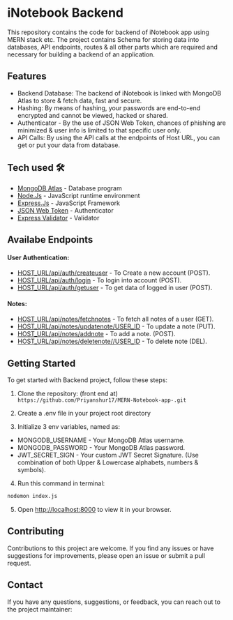 # iNotebook Backend

This repository contains the code for backend of iNotebook app using MERN stack etc. The project contains Schema for storing data into databases, API endpoints, routes & all other parts which are required and necessary for building a backend of an application.

## Features

- Backend Database: The backend of iNotebook is linked with MongoDB Atlas to store & fetch data, fast and secure.
- Hashing: By means of hashing, your passwords are end-to-end encrypted and cannot be viewed, hacked or shared. 
- Authenticator - By the use of JSON Web Token, chances of phishing are minimized & user info is limited to that specific user only.
- API Calls: By using the API calls at the endpoints of Host URL, you can get or put your data from database.

## Tech used 🛠️

- [MongoDB Atlas](https://www.mongodb.com/atlas) - Database program
- [Node.Js](https://nodejs.org/en) - JavaScript runtime environment
- [Express.Js](http://expressjs.com/) - JavaScript Framework
- [JSON Web Token](https://jwt.io/) - Authenticator
- [Express Validator](https://express-validator.github.io) - Validator

## Availabe Endpoints
#### User Authentication:

- [HOST_URL/api/auth/createuser]() - To Create a new account (POST).
- [HOST_URL/api/auth/login]() - To login into account (POST).
- [HOST_URL/api/auth/getuser]() - To get data of logged in user (POST).

#### Notes:

- [HOST_URL/api/notes/fetchnotes]() - To fetch all notes of a user (GET).
- [HOST_URL/api/notes/updatenote/USER_ID]() - To update a note (PUT).
- [HOST_URL/api/notes/addnote]() - To add a note. (POST).
- [HOST_URL/api/notes/deletenote//USER_ID]() - To delete note (DEL).

## Getting Started 

To get started with Backend project, follow these steps:

1. Clone the repository:
(front end at) ```https://github.com/Priyanshur17/MERN-Notebook-app-.git ```
2. Create a .env file in your project root directory

3. Initialize 3 env variables, named as:
- MONGODB_USERNAME - Your MongoDB Atlas username.
- MONGODB_PASSWORD - Your MongoDB Atlas password.
- JWT_SECRET_SIGN - Your custom JWT Secret Signature. (Use combination of both Upper & Lowercase alphabets, numbers & symbols).

4. Run this command in terminal:
```bash
nodemon index.js
```

5. Open [http://localhost:8000](http://localhost:8000) to view it in your browser.

## Contributing

Contributions to this project are welcome. If you find any issues or have suggestions for improvements, please open an issue or submit a pull request.

## Contact

If you have any questions, suggestions, or feedback, you can reach out to the project maintainer:

